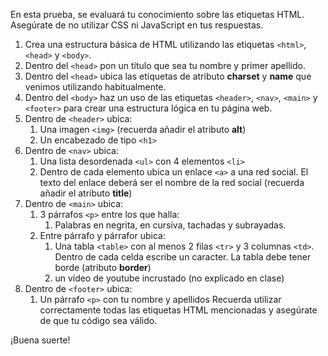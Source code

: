 En esta prueba, se evaluará tu conocimiento sobre las etiquetas HTML. Asegúrate de no utilizar CSS ni JavaScript en tus respuestas.

1. Crea una estructura básica de HTML utilizando las etiquetas `<html>`, `<head>` y `<body>`.
2. Dentro del `<head>` pon un título que sea tu nombre y primer apellido.
3. Dentro del `<head>` ubica las etiquetas de atributo **charset** y **name** que venimos utilizando habitualmente.
4. Dentro del `<body>` haz un uso de las etiquetas `<header>`, `<nav>`, `<main>` y `<footer>` para crear una estructura lógica en tu página web.
5. Dentro de `<header>` ubica:
   1. Una imagen `<img>` (recuerda añadir el atributo **alt**)
   2. Un encabezado de tipo `<h1>`
6. Dentro de `<nav>` ubica:
   1. Una lista desordenada `<ul>` con 4 elementos `<li>`
   2. Dentro de cada elemento ubica un enlace `<a>` a una red social. El texto del enlace deberá ser el nombre de la red social (recuerda añadir el atributo **title**)
7. Dentro de `<main>` ubica:
   1. 3 párrafos `<p>` entre los que halla:
      1. Palabras en negrita, en cursiva, tachadas y subrayadas.
   2. Entre párrafo y párrafor ubica:
      1. Una tabla `<table>` con al menos 2 filas `<tr>` y 3 columnas `<td>`. Dentro de cada celda escribe un caracter. La tabla debe tener borde (atributo **border**)
      2. un vídeo de youtube incrustado (no explicado en clase)
8. Dentro de `<footer>` ubica:
   1. Un párrafo `<p>` con tu nombre y apellidos
Recuerda utilizar correctamente todas las etiquetas HTML mencionadas y asegúrate de que tu código sea válido.

¡Buena suerte!
